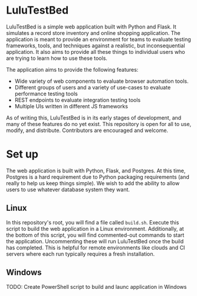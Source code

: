 # LuluTestBed

LuluTestBed is a simple web application built with Python and Flask. It simulates a
record store inventory and online shopping application. The application is meant to
provide an environment for teams to evaluate testing frameworks, tools, and techniques
against a realistic, but inconsequential application. It also aims to provide all
these things to individual users who are trying to learn how to use these tools.

The application aims to provide the following features:
* Wide variety of web components to evaluate browser automation tools.
* Different groups of users and a variety of use-cases to evaluate performance testing tools
* REST endpoints to evaluate integration testing tools
* Multiple UIs written in different JS frameworks

As of writing this, LuluTestBed is in its early stages of development, and many of
these features do no yet exist. This repository is open for all to use, modify, and
distribute. Contributors are encouraged and welcome.

# Set up

The web application is built with Python, Flask, and Postgres. At this time,
Postgres is a hard requirement due to Python packaging requirements (and really 
to help us keep things simple). We wish to add the ability to allow users to
use whatever database system they want.

## Linux

In this repository's root, you will find a file called `build.sh`. Execute
this script to build the web application in a Linux environment. Additionally,
at the bottom of this script, you will find commented-out commands to start
the application. Uncommenting these will run LuluTestBed once the build has
completed. This is helpful for remote environments like clouds and CI servers
where each run typically requires a fresh installation.

## Windows

TODO: Create PowerShell script to build and launc application in Windows